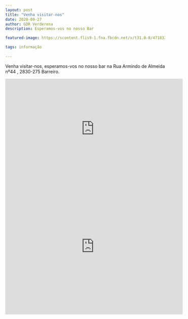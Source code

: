 ```yaml
---
layout: post
title: "Venha visitar-nos"
date: 2020-09-27
author: GDR Verderena
description: Esperamos-vos no nosso Bar

featured-image: https://scontent.flis9-1.fna.fbcdn.net/v/t31.0-8/471833_360970347268968_642224037_o.jpg?_nc_cat=111&_nc_sid=09cbfe&_nc_eui2=AeHRZsvexVAZogJm5FxNRNlvIPHMSWlJzmEg8cxJaUnOYRpIwJgwLLJNwcjZPlvSJ9AMwrxJKj7boFVpLbMyk0J3&_nc_ohc=aqO66Nm-PuMAX_yw89Z&_nc_ht=scontent.flis9-1.fna&oh=694740ec9cb8996e813ad3407ab7ebd6&oe=5F966833

tags: informação
 
---
```



 Venha visitar-nos, esperamos-vos no nosso bar na Rua Armindo de Almeida nº44 , 2830-275 Barreiro.


<iframe src="https://www.facebook.com/plugins/video.php?href=https%3A%2F%2Fwww.facebook.com%2Fverderena.grupodesportivo%2Fvideos%2F246427593472962%2F&show_text=0&width=560" width="560" height="315" style="border:none;overflow:hidden" scrolling="no" frameborder="0" allowTransparency="true" allowFullScreen="true"></iframe>





<iframe src="https://www.facebook.com/plugins/video.php?href=https%3A%2F%2Fwww.facebook.com%2Fverderena.grupodesportivo%2Fvideos%2F246427593472962%2F&show_text=1&width=560" width="560" height="430" style="border:none;overflow:hidden" scrolling="no" frameborder="0" allowTransparency="true" allow="encrypted-media" allowFullScreen="true"></iframe>
